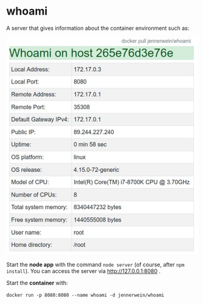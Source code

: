 # whoami

A server that gives information about the container environment such as:

![Local Address / Local Port / Remote Address / Remote Port / Default Gateway IPv4 / Public IP / Uptime / ... ](./images/whoami.jpg)

Start the **node app** with the command `node server` (of course, after `npm install`).
You can access the server via <http://127.0.0.1:8080> .

Start the **container** with:

`docker run -p 8080:8080 --name whoami -d jennerwein/whoami`
